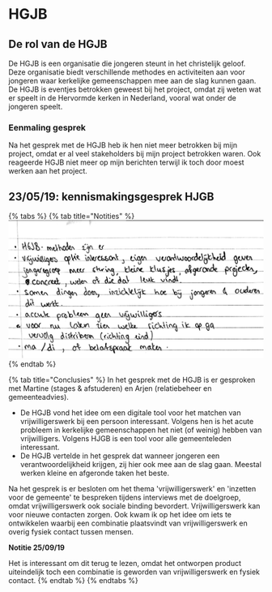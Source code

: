 # HGJB

## De rol van de HGJB

De HGJB is een organisatie die jongeren steunt in het christelijk geloof. Deze organisatie biedt verschillende methodes en activiteiten aan voor jongeren waar kerkelijke gemeenschappen mee aan de slag kunnen gaan. De HGJB is eventjes betrokken geweest bij het project, omdat zij weten wat er speelt in de Hervormde kerken in Nederland, vooral wat onder de jongeren speelt.

### Eenmaling gesprek

Na het gesprek met de HGJB heb ik hen niet meer betrokken bij mijn project, omdat er al veel stakeholders bij mijn project betrokken waren. Ook reageerde HGJB niet meer op mijn berichten terwijl ik toch door moest werken aan het project.

## 23/05/19: kennismakingsgesprek HJGB

{% tabs %}
{% tab title="Notities" %}
![](../../.gitbook/assets/img_2403.JPG)
{% endtab %}

{% tab title="Conclusies" %}
In het gesprek met de HGJB is er gesproken met Martine \(stages & afstuderen\) en Arjen \(relatiebeheer en gemeenteadvies\).

* De HGJB vond het idee om een digitale tool voor het matchen van vrijwilligerswerk bij een persoon interessant. Volgens hen is het acute probleem in kerkelijke gemeenschappen het niet \(of weinig\) hebben van vrijwilligers. Volgens HJGB is een tool voor alle gemeenteleden interessant.
* De HGJB vertelde in het gesprek dat wanneer  jongeren een verantwoordelijkheid krijgen, zij hier ook mee aan de slag gaan. Meestal werken kleine en afgeronde taken het beste.

Na het gesprek is er besloten om het thema 'vrijwilligerswerk' en 'inzetten voor de gemeente' te bespreken tijdens interviews met de doelgroep, omdat vrijwilligerswerk ook sociale binding bevordert. Vrijwilligerswerk kan voor nieuwe contacten zorgen. Ook kwam ik op het idee om iets te ontwikkelen waarbij een combinatie plaatsvindt van vrijwilligerswerk en overig fysiek contact tussen mensen.

**Notitie 25/09/19**

Het is interessant om dit terug te lezen, omdat het ontworpen product uiteindelijk toch een combinatie is geworden van vrijwilligerswerk en fysiek contact.
{% endtab %}
{% endtabs %}

